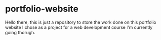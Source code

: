 # portfolio-website

Hello there, this is just a repository to store the work done on this portfolio website I chose as a project for a web development course I'm currently going thorugh.
